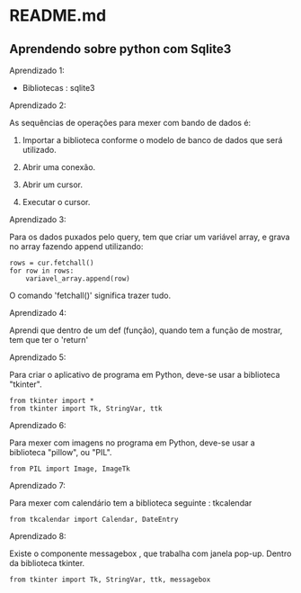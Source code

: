 # README.md

## Aprendendo sobre python com Sqlite3 

Aprendizado 1:

- Bibliotecas : sqlite3 

Aprendizado 2:

As sequências de operações para mexer com bando de dados é:

1. Importar a biblioteca conforme o modelo de banco de dados que será utilizado.

2. Abrir uma conexão.

3. Abrir um cursor.

4. Executar o cursor.

Aprendizado 3:

Para os dados puxados pelo query, tem que criar um variável array, e grava no array fazendo append utilizando:
    
    rows = cur.fetchall()
    for row in rows:
        variavel_array.append(row)

O comando 'fetchall()' significa trazer tudo.

Aprendizado 4:

Aprendi que dentro de um def (função), quando tem a função de mostrar, tem que ter o 'return'

Aprendizado 5:

Para criar o aplicativo de programa em Python, deve-se usar a biblioteca "tkinter".

    from tkinter import *
    from tkinter import Tk, StringVar, ttk

Aprendizado 6:

Para mexer com imagens no programa em Python, deve-se usar a biblioteca "pillow", ou "PIL".

    from PIL import Image, ImageTk

Aprendizado 7:

Para mexer com calendário tem a biblioteca seguinte : tkcalendar

    from tkcalendar import Calendar, DateEntry

Aprendizado 8:

Existe o componente messagebox , que trabalha com janela pop-up.  Dentro da biblioteca tkinter.

    from tkinter import Tk, StringVar, ttk, messagebox

